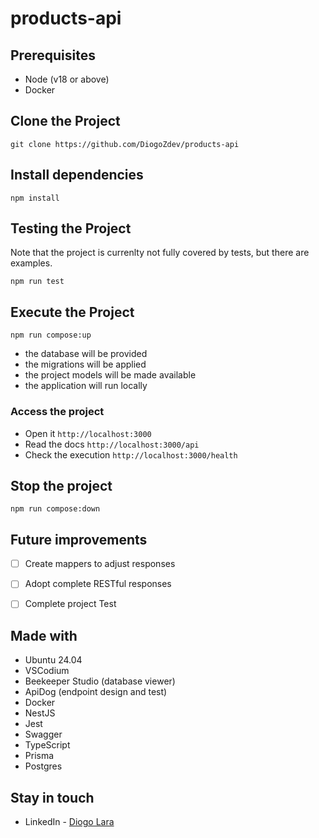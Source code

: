 # products-api

## Prerequisites

- Node (v18 or above)
- Docker


## Clone the Project
```
git clone https://github.com/DiogoZdev/products-api
```

## Install dependencies
```
npm install
```

## Testing the Project
Note that the project is currenlty not fully covered by tests, but there are examples.
```
npm run test
```

## Execute the Project
```
npm run compose:up
```
- the database will be provided
- the migrations will be applied
- the project models will be made available
- the application will run locally


### Access the project
- Open it `http://localhost:3000`
- Read the docs `http://localhost:3000/api`
- Check the execution `http://localhost:3000/health`


## Stop the project
```
npm run compose:down
```

## Future improvements
- [ ] Create mappers to adjust responses
- [ ] Adopt complete RESTful responses
- [ ] Complete project Test


## Made with

- Ubuntu 24.04
- VSCodium
- Beekeeper Studio (database viewer)
- ApiDog (endpoint design and test)
- Docker
- NestJS
- Jest
- Swagger
- TypeScript
- Prisma
- Postgres


## Stay in touch

- LinkedIn - [Diogo Lara](https://linkedin.com/in/diogo-lara)